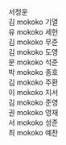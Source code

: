 서청운  
김 mokoko 기열  
유 mokoko 세헌  
김 mokoko 무준  
김 mokoko 도영  
문 mokoko 석준  
박 mokoko 종호  
김 mokoko 주환  
이 mokoko 지서  
김 mokoko 준영  
권 mokoko 영재  
서 mokoko 성준   
최 mokoko 예찬